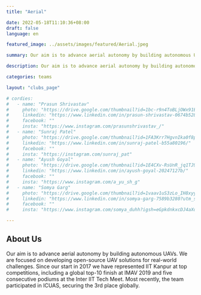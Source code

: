 ```yaml
---
title: "Aerial"

date: 2022-05-18T11:10:36+08:00
draft: false
language: en

featured_image: ../assets/images/featured/Aerial.jpeg

summary: Our aim is to advance aerial autonomy by building autonomous UAVs. We are focused on developing open-source UAV solutions for real-world challenges. Since our start in 2017 we have represented IIT Kanpur at top competitions, including a global top-10 finish at IMAV 2019 and five consecutive podiums at the Inter IIT Tech Meet. Most recently, the team participated in ICUAS, securing the 3rd place globally.

description: Our aim is to advance aerial autonomy by building autonomous UAVs. We are focused on developing open-source UAV solutions for real-world challenges. Since our start in 2017 we have represented IIT Kanpur at top competitions, including a global top-10 finish at IMAV 2019 and five consecutive podiums at the Inter IIT Tech Meet. Most recently, the team participated in ICUAS, securing the 3rd place globally.

categories: teams

layout: "clubs_page"

# cordies:
#   - name: "Prasun Shrivastav"
#     photo: "https://drive.google.com/thumbnail?id=1bc-r9n4ToBLjOWx91Ei1xbffmmaeBqVJ&sz=w1000"
#     linkedin: "https://www.linkedin.com/in/prasun-shrivastav-0674b528b/"
#     facebook: ""
#     insta: "https://www.instagram.com/prasunshrivastav_/"
#   - name: "Sunraj Patel"
#     photo: "https://drive.google.com/thumbnail?id=1FA3Krr7HgvnIka0f8pxn5ycODJxEkhyJ&sz=w1000"
#     linkedin: "https://www.linkedin.com/in/sunraj-patel-b55a80196/"
#     facebook: ""
#     insta: "https://instagram.com/sunraj_pat"
#   - name: "Ayush Goyal"
#     photo: "https://drive.google.com/thumbnail?id=1E4CXv-RsUnR_jq1TJ9abkxhqKHQU_rV_&sz=w1000"
#     linkedin: "https://www.linkedin.com/in/ayush-goyal-20247127b/"
#     facebook: ""
#     insta: "https://www.instagram.com/a_yu_sh_g"
#   - name: "Somya Garg"
#     photo: "https://drive.google.com/thumbnail?id=1vaav1uS3zLo_IH8xyyon3fREjL4a160h&sz=w1000"
#     linkedin: "https://www.linkedin.com/in/somya-garg-7589b3280?utm_source=share&utm_campaign=share_via&utm_content=profile&utm_medium=ios_app"
#     facebook: ""
#     insta: "https://www.instagram.com/somya_duhh?igsh=eGpkdnkxcDJ4aXo3&utm_source=qr"

---
```


## About Us
Our aim is to advance aerial autonomy by building autonomous UAVs. We are focused on developing open-source UAV solutions for real-world challenges. Since our start in 2017 we have represented IIT Kanpur at top competitions, including a global top-10 finish at IMAV 2019 and five consecutive podiums at the Inter IIT Tech Meet. Most recently, the team participated in ICUAS, securing the 3rd place globally.